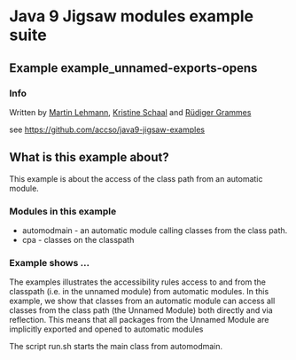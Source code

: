 ﻿# Java 9 Jigsaw modules example suite
## Example example_unnamed-exports-opens

### Info
Written by [Martin Lehmann](https://github.com/MartinLehmann1971), [Kristine Schaal](https://github.com/kristines) and [Rüdiger Grammes](https://github.com/rgrammes) 

see https://github.com/accso/java9-jigsaw-examples

## What is this example about?
This example is about the access of the class path  from an automatic module.

### Modules in this example
* automodmain - an automatic module calling classes from the class path.
* cpa - classes on the classpath


### Example shows ...
The examples illustrates the accessibility rules access to and from the classpath (i.e. in the unnamed module) from automatic modules.
In this example, we show that classes from an automatic module can access all classes from the class path (the Unnamed Module) both directly and via reflection. 
This means that all packages from the Unnamed Module are implicitly exported and opened to automatic modules

The script run.sh starts the main class from automodmain.
